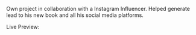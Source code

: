 Own project in collaboration with a Instagram Influencer.
Helped generate lead to his new book and all his social media platforms.

Live Preview: 
